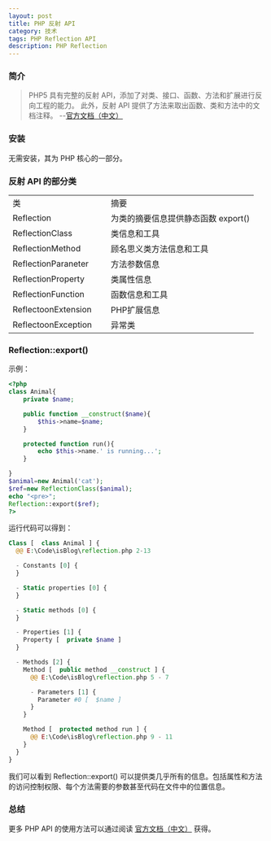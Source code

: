 ```yaml
---
layout: post
title: PHP 反射 API
category: 技术
tags: PHP Reflection API
description: PHP Reflection
---
```


### 简介

> PHP5 具有完整的反射 API，添加了对类、接口、函数、方法和扩展进行反向工程的能力。 此外，反射 API 提供了方法来取出函数、类和方法中的文档注释。 --[官方文档（中文）](http://php.net/manual/zh/book.reflection.php)

### 安装

无需安装，其为 PHP 核心的一部分。

### 反射 API 的部分类


<table class="table table-bordered table-striped table-condensed" width="80%;">
    <tr>
        <td width="40%;">类</td><td>摘要</td>
    </tr>
    <tr>
    <td>Reflection</td><td>为类的摘要信息提供静态函数 export() </td>
    </tr>
    <tr>
    <td>ReflectionClass</td><td>类信息和工具</td>
    </tr>
    <tr>
    <td>ReflectionMethod</td><td>顾名思义类方法信息和工具</td>
    </tr>
    <tr>
    <td>ReflectionParaneter</td><td>方法参数信息</td>
    </tr>
    <tr>
    <td>ReflectionProperty</td><td>类属性信息</td>
    </tr>
    <tr>
    <td>ReflectionFunction</td><td>函数信息和工具</td>
    </tr>
    <tr>
    <td>ReflectoonExtension</td><td>PHP扩展信息</td>
    </tr>
     <tr>
    <td>ReflectoonException</td><td>异常类</td>
    </tr>
</table>

### Reflection::export()

示例：


```php
<?php
class Animal{
	private $name;

	public function __construct($name){
		$this->name=$name;
	}

	protected function run(){
		echo $this->name.' is running...';
	}

}
$animal=new Animal('cat');
$ref=new ReflectionClass($animal);
echo "<pre>";
Reflection::export($ref);
?>
```
运行代码可以得到：

```php
Class [  class Animal ] {
  @@ E:\Code\isBlog\reflection.php 2-13

  - Constants [0] {
  }

  - Static properties [0] {
  }

  - Static methods [0] {
  }

  - Properties [1] {
    Property [  private $name ]
  }

  - Methods [2] {
    Method [  public method __construct ] {
      @@ E:\Code\isBlog\reflection.php 5 - 7

      - Parameters [1] {
        Parameter #0 [  $name ]
      }
    }

    Method [  protected method run ] {
      @@ E:\Code\isBlog\reflection.php 9 - 11
    }
  }
}

```
我们可以看到 Reflection::export() 可以提供类几乎所有的信息。包括属性和方法的访问控制权限、每个方法需要的参数甚至代码在文件中的位置信息。

### 总结

更多 PHP API 的使用方法可以通过阅读 [官方文档（中文）](http://php.net/manual/zh/book.reflection.php) 获得。







